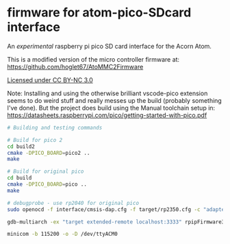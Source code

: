 # firmware for atom-pico-SDcard interface

An _experimental_ raspberry pi pico SD card interface for the Acorn Atom.

 This is a modified version of the micro controller firmware at: https://github.com/hoglet67/AtoMMC2Firmware 

[Licensed under CC BY-NC 3.0](https://creativecommons.org/licenses/by-nc/3.0/)

Note: Installing and using the otherwise brilliant vscode-pico extension seems to do weird stuff and really messes up the build (probably something I've done). But the project does build using the Manual toolchain setup in: https://datasheets.raspberrypi.com/pico/getting-started-with-pico.pdf

~~~bash
# Building and testing commands

# Build for pico 2
cd build2
cmake -DPICO_BOARD=pico2 ..
make

# Build for original pico
cd build
cmake -DPICO_BOARD=pico ..
make

# debugprobe - use rp2040 for original pico
sudo openocd -f interface/cmsis-dap.cfg -f target/rp2350.cfg -c "adapter speed 5000"

gdb-multiarch -ex "target extended-remote localhost:3333" rpipFirmware3.elf

minicom -b 115200 -o -D /dev/ttyACM0

~~~
